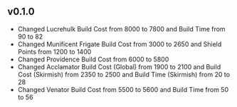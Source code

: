 ## v0.1.0

- Changed Lucrehulk Build Cost from 8000 to 7800 and Build Time from 90 to 82
- Changed Munificent Frigate Build Cost from 3000 to 2650 and Shield Points from 1200 to 1400
- Changed Providence Build Cost from 6000 to 5800
- Changed Acclamator Build Cost (Global) from 1900 to 2100 and Build Cost (Skirmish) from 2350 to 2500 and Build Time (Skirmish) from 20 to 28
- Changed Venator Build Cost from 5500 to 5600 and Build Time from 50 to 56